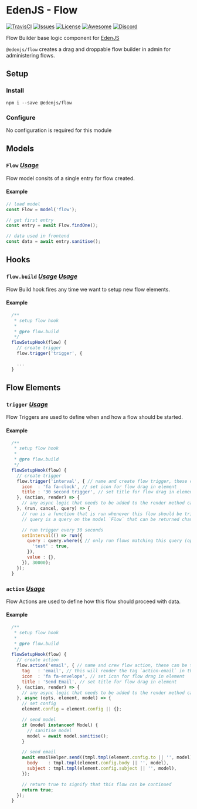 # EdenJS - Flow
[![TravisCI](https://travis-ci.com/ifactorydigital/ifactoryjs_flow.svg?branch=master)](https://travis-ci.com/ifactorydigital/ifactoryjs_flow)
[![Issues](https://img.shields.io/github/issues/ifactorydigital/ifactoryjs_flow.svg)](https://github.com/ifactorydigital/ifactoryjs_flow/issues)
[![License](https://img.shields.io/badge/license-MIT-blue.svg)](https://github.com/ifactorydigital/ifactoryjs_flow)
[![Awesome](https://img.shields.io/badge/awesome-true-green.svg)](https://github.com/ifactorydigital/ifactoryjs_flow)
[![Discord](https://img.shields.io/discord/583845970433933312.svg)](https://discord.gg/5u3f3up)

Flow Builder base logic component for [EdenJS](https://github.com/edenjs-cli)

`@edenjs/flow` creates a drag and droppable flow builder in admin for administering flows.

## Setup

### Install

```
npm i --save @edenjs/flow
```

### Configure

No configuration is required for this module

## Models


### `Flow` _[Usage](https://github.com/ifactorydigital/ifactoryjs_flow/blob/master/bundles/flow/models/flow.js)_

Flow model consits of a single entry for flow created.

#### Example

```js
// load model
const Flow = model('flow');

// get first entry
const entry = await Flow.findOne();

// data used in frontend
const data = await entry.sanitise();
```

## Hooks

### `flow.build` _[Usage](https://github.com/ifactorydigital/ifactoryjs_flow/blob/master/bundles/flow/controllers/admin.js#L59)_ _[Usage](https://github.com/ifactorydigital/ifactoryjs_flow/blob/master/bundles/flow/controllers/admin.js#L263)_


Flow Build hook fires any time we want to setup new flow elements.

#### Example

```js
  /**
   * setup flow hook
   *
   * @pre flow.build
   */
  flowSetupHook(flow) {
    // create trigger
    flow.trigger('trigger', {

    ...
  }
```

## Flow Elements

### `trigger` _[Usage](https://github.com/ifactorydigital/ifactoryjs_flow/blob/master/bundles/flow/controllers/admin.js#L270)_

Flow Triggers are used to define when and how a flow should be started. 

#### Example

```js
  /**
   * setup flow hook
   *
   * @pre flow.build
   */
  flowSetupHook(flow) {
    // create trigger
    flow.trigger('interval', { // name and create flow trigger, these can be taken over
      icon  : 'fa fa-clock', // set icon for flow drag in element
      title : '30 second trigger', // set title for flow drag in element
    }, (action, render) => {
      // any async logic that needs to be added to the render method can be added here
    }, (run, cancel, query) => {
      // run is a function that is run whenever this flow should be triggered
      // query is a query on the model `Flow` that can be returned changed

      // run trigger every 30 seconds
      setInterval(() => run({
        query : query.where({ // only run flows matching this query (optional)
          'test' : true,
        }),
        value : {},
      }), 30000);
    });
  }
```

### `action` _[Usage](https://github.com/ifactorydigital/ifactoryjs_flow/blob/master/bundles/flow/controllers/admin.js#L428)_

Flow Actions are used to define how this flow should proceed with data.

#### Example

```js
  /**
   * setup flow hook
   *
   * @pre flow.build
   */
  flowSetupHook(flow) {
    // create action
    flow.action('email', { // name and crew flow action, these can be taken over
      tag   : 'email', // this will render the tag `action-email` in the admin flow manager
      icon  : 'fa fa-envelope', // set icon for flow drag in element
      title : 'Send Email', // set title for flow drag in element
    }, (action, render) => {
      // any async logic that needs to be added to the render method can be added here
    }, async (opts, element, model) => {
      // set config
      element.config = element.config || {};

      // send model
      if (model instanceof Model) {
        // sanitise model
        model = await model.sanitise();
      }

      // send email
      await emailHelper.send((tmpl.tmpl(element.config.to || '', model)).split(',').map(i => i.trim()), 'blank', {
        body    : tmpl.tmpl(element.config.body || '', model),
        subject : tmpl.tmpl(element.config.subject || '', model),
      });

      // return true to signify that this flow can be continued
      return true;
    });
  }
```